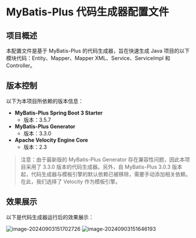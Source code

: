 
# MyBatis-Plus 代码生成器配置文件
## 项目概述
本配置文件是基于 MyBatis-Plus 的代码生成器，旨在快速生成 Java 项目的以下模块代码：Entity、Mapper、Mapper XML、Service、ServiceImpl 和 Controller。
## 版本控制
以下为本项目所依赖的版本信息：
- **MyBatis-Plus Spring Boot 3 Starter**
  - 版本：3.5.7
- **MyBatis-Plus Generator**
  - 版本：3.3.0
- **Apache Velocity Engine Core**
  - 版本：2.3
> 注意：由于最新版的 MyBatis-Plus Generator 存在兼容性问题，因此本项目采用了 3.3.0 版本的代码生成器。另外，自 MyBatis-Plus 3.0.3 版本起，代码生成器与模板引擎的默认依赖已被移除，需要手动添加相关依赖。在此，我们选择了 Velocity 作为模板引擎。
## 效果展示
以下是代码生成器运行后的效果展示：

![image-20240903151702726](https://gitee.com/zzy2401/picbed/raw/master/images/image-20240903151702726.png)
![image-20240903151646193](https://gitee.com/zzy2401/picbed/raw/master/images/image-20240903151646193.png)

